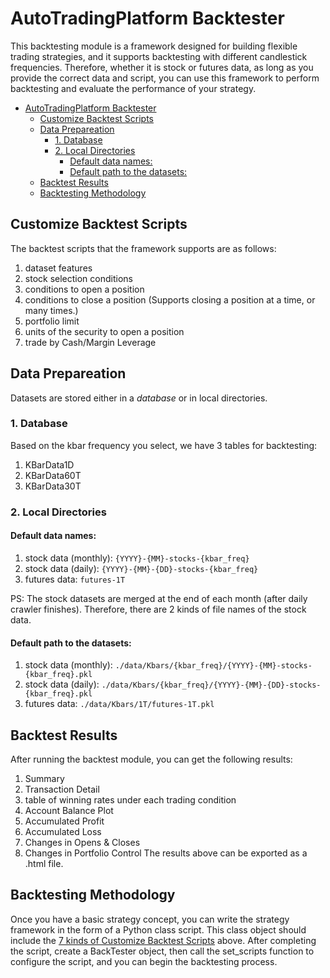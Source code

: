 # AutoTradingPlatform Backtester

This backtesting module is a framework designed for building flexible trading strategies, and it supports backtesting with different candlestick frequencies. Therefore, whether it is stock or futures data, as long as you provide the correct data and script, you can use this framework to perform backtesting and evaluate the performance of your strategy.

- [AutoTradingPlatform Backtester](#autotradingplatform-backtester)
  - [Customize Backtest Scripts](#customize-backtest-scripts)
  - [Data Prepareation](#data-prepareation)
    - [1. Database](#1-database)
    - [2. Local Directories](#2-local-directories)
      - [Default data names:](#default-data-names)
      - [Default path to the datasets:](#default-path-to-the-datasets)
  - [Backtest Results](#backtest-results)
  - [Backtesting Methodology](#backtesting-methodology)

## Customize Backtest Scripts
The backtest scripts that the framework supports are as follows:
1. dataset features
2. stock selection conditions
3. conditions to open a position
4. conditions to close a position (Supports closing a position at a time, or many times.)
5. portfolio limit
6. units of the security to open a position
7. trade by Cash/Margin Leverage

## Data Prepareation
Datasets are stored either in a *database* or in local directories.
### 1. Database
Based on the kbar frequency you select, we have 3 tables for backtesting:
1. KBarData1D
2. KBarData60T
3. KBarData30T

### 2. Local Directories
#### Default data names: 
1. stock data (monthly): ```{YYYY}-{MM}-stocks-{kbar_freq}```
2. stock data (daily): ```{YYYY}-{MM}-{DD}-stocks-{kbar_freq}```
3. futures data: ```futures-1T```  

PS: The stock datasets are merged at the end of each month (after daily crawler finishes). Therefore, there are 2 kinds of file names of the stock data.

#### Default path to the datasets:
1. stock data (monthly): ```./data/Kbars/{kbar_freq}/{YYYY}-{MM}-stocks-{kbar_freq}.pkl```
2. stock data (daily): ```./data/Kbars/{kbar_freq}/{YYYY}-{MM}-{DD}-stocks-{kbar_freq}.pkl```
3. futures data: ```./data/Kbars/1T/futures-1T.pkl```

## Backtest Results
After running the backtest module, you can get the following results:
1. Summary
2. Transaction Detail
3. table of winning rates under each trading condition
4. Account Balance Plot
5. Accumulated Profit
6. Accumulated Loss
7. Changes in Opens & Closes
8. Changes in Portfolio Control
The results above can be exported as a .html file.


## Backtesting Methodology
Once you have a basic strategy concept, you can write the strategy framework in the form of a Python class script. This class object should include the [7 kinds of Customize Backtest Scripts](#customize-backtest-scripts) above. After completing the script, create a BackTester object, then call the set_scripts function to configure the script, and you can begin the backtesting process.


